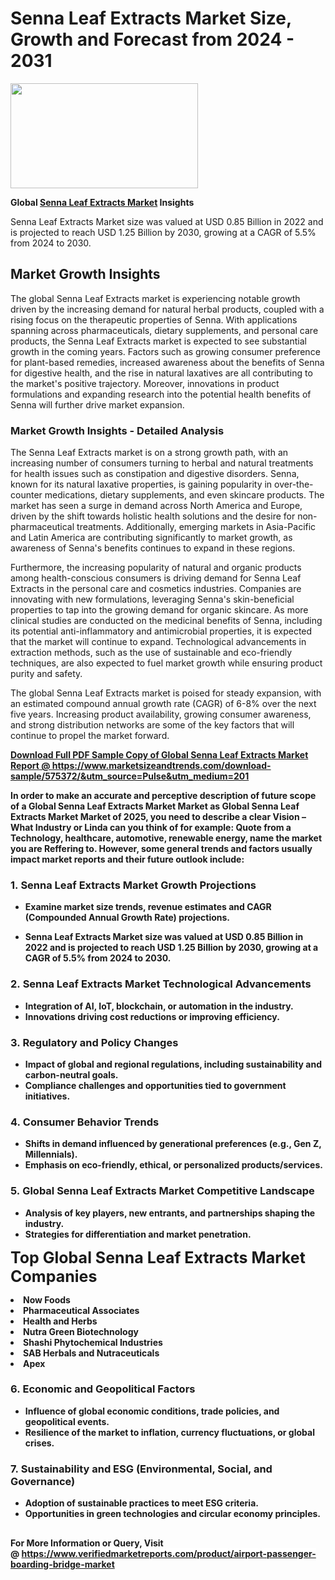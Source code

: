 <H1>Senna Leaf Extracts Market Size, Growth and Forecast from 2024 - 2031</H1><img class="aligncenter size-medium wp-image-584254" src="https://thirdeyenews.in/wp-content/uploads/2024/09/Global-Market-Research-300x168.jpeg" alt="" width="300" height="168" /><p><strong>Global&nbsp;<a href="https://www.marketsizeandtrends.com/download-sample/575372/&amp;utm_source=Pulse&amp;utm_medium=201">Senna Leaf Extracts Market</a> Insights</strong></p><p>Senna Leaf Extracts Market size was valued at USD 0.85 Billion in 2022 and is projected to reach USD 1.25 Billion by 2030, growing at a CAGR of 5.5% from 2024 to 2030.</p><p><h2>Market Growth Insights</h2> <p>The global Senna Leaf Extracts market is experiencing notable growth driven by the increasing demand for natural herbal products, coupled with a rising focus on the therapeutic properties of Senna. With applications spanning across pharmaceuticals, dietary supplements, and personal care products, the Senna Leaf Extracts market is expected to see substantial growth in the coming years. Factors such as growing consumer preference for plant-based remedies, increased awareness about the benefits of Senna for digestive health, and the rise in natural laxatives are all contributing to the market's positive trajectory. Moreover, innovations in product formulations and expanding research into the potential health benefits of Senna will further drive market expansion.</p> <p><strong><a href="#"></a></strong></p> <h3>Market Growth Insights - Detailed Analysis</h3> <p>The Senna Leaf Extracts market is on a strong growth path, with an increasing number of consumers turning to herbal and natural treatments for health issues such as constipation and digestive disorders. Senna, known for its natural laxative properties, is gaining popularity in over-the-counter medications, dietary supplements, and even skincare products. The market has seen a surge in demand across North America and Europe, driven by the shift towards holistic health solutions and the desire for non-pharmaceutical treatments. Additionally, emerging markets in Asia-Pacific and Latin America are contributing significantly to market growth, as awareness of Senna's benefits continues to expand in these regions.</p> <p>Furthermore, the increasing popularity of natural and organic products among health-conscious consumers is driving demand for Senna Leaf Extracts in the personal care and cosmetics industries. Companies are innovating with new formulations, leveraging Senna's skin-beneficial properties to tap into the growing demand for organic skincare. As more clinical studies are conducted on the medicinal benefits of Senna, including its potential anti-inflammatory and antimicrobial properties, it is expected that the market will continue to expand. Technological advancements in extraction methods, such as the use of sustainable and eco-friendly techniques, are also expected to fuel market growth while ensuring product purity and safety.</p> <p>The global Senna Leaf Extracts market is poised for steady expansion, with an estimated compound annual growth rate (CAGR) of 6-8% over the next five years. Increasing product availability, growing consumer awareness, and strong distribution networks are some of the key factors that will continue to propel the market forward.</p> <p><strong><a href="#"></p><p><span class=""><strong>Download Full PDF Sample Copy of Global Senna Leaf Extracts Market Report</strong> @ <a href="https://www.marketsizeandtrends.com/download-sample/575372/&amp;utm_source=Pulse&amp;utm_medium=201" target="_blank">https://www.marketsizeandtrends.com/download-sample/575372/&amp;utm_source=Pulse&amp;utm_medium=201</a></span></p><p>In order to make an accurate and perceptive description of future scope of a Global&nbsp;Senna Leaf Extracts Market Market as Global&nbsp;Senna Leaf Extracts Market Market of 2025, you need to describe a clear Vision &ndash; What Industry or Linda can you think of for example: Quote from a Technology, healthcare, automotive, renewable energy, name the market you are Reffering to. However, some general trends and factors usually impact market reports and their future outlook include:</p><h3>1.&nbsp;<strong>Senna Leaf Extracts Market Growth Projections</strong></h3><ul><li>Examine market size trends, revenue estimates and CAGR (Compounded Annual Growth Rate) projections.</li><li><p>Senna Leaf Extracts Market size was valued at USD 0.85 Billion in 2022 and is projected to reach USD 1.25 Billion by 2030, growing at a CAGR of 5.5% from 2024 to 2030.</p></li></ul><h3>2.&nbsp;<strong>Senna Leaf Extracts Market Technological Advancements</strong></h3><ul><li>Integration of AI, IoT, blockchain, or automation in the industry.</li><li>Innovations driving cost reductions or improving efficiency.</li></ul><h3>3.&nbsp;<strong>Regulatory and Policy Changes</strong></h3><ul><li>Impact of global and regional regulations, including sustainability and carbon-neutral goals.</li><li>Compliance challenges and opportunities tied to government initiatives.</li></ul><h3>4.&nbsp;<strong>Consumer Behavior Trends</strong></h3><ul><li>Shifts in demand influenced by generational preferences (e.g., Gen Z, Millennials).</li><li>Emphasis on eco-friendly, ethical, or personalized products/services.</li></ul><h3>5.&nbsp;<strong>Global Senna Leaf Extracts Market Competitive Landscape</strong></h3><ul><li>Analysis of key players, new entrants, and partnerships shaping the industry.</li><li>Strategies for differentiation and market penetration.</li></ul><p data-pm-slice="1 1 []"><span style="color: inherit; font-family: inherit; font-size: 25px;">Top Global Senna Leaf Extracts Market Companies</span></p><div class="" data-test-id=""><p><li>Now Foods</li><li> Pharmaceutical Associates</li><li> Health and Herbs</li><li> Nutra Green Biotechnology</li><li> Shashi Phytochemical Industries</li><li> SAB Herbals and Nutraceuticals</li><li> Apex</li></p></div><h3>6.&nbsp;<strong>Economic and Geopolitical Factors</strong></h3><ul><li>Influence of global economic conditions, trade policies, and geopolitical events.</li><li>Resilience of the market to inflation, currency fluctuations, or global crises.</li></ul><h3>7.&nbsp;<strong>Sustainability and ESG (Environmental, Social, and Governance)</strong></h3><ul><li>Adoption of sustainable practices to meet ESG criteria.</li><li>Opportunities in green technologies and circular economy principles.</li></ul><h2><strong style="font-size: 14px;">For More Information or Query, Visit @&nbsp;</strong><a style="background-color: #ffffff; font-size: 14px;" href="https://www.marketsizeandtrends.com/report/Senna-Leaf-Extracts-Market-market/" target="_blank">https://www.verifiedmarketreports.com/product/airport-passenger-boarding-bridge-market</a></h2>